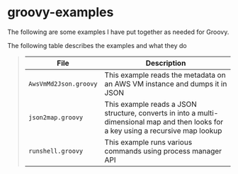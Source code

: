 # groovy-examples

The following are some examples I have put together as needed for Groovy.

The following table describes the examples and what they do

>| File | Description | 
>| ----- | ----------- |
>| `AwsVmMd2Json.groovy` | This example reads the metadata on an AWS VM instance and dumps it in JSON |
>| `json2map.groovy` | This example reads a JSON structure, converts in into a multi-dimensional map and then looks for a key using a recursive map lookup |
>| `runshell.groovy` | This example runs various commands using process manager API |

